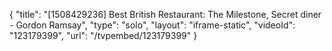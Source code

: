{
    "title": "[1508429236] Best British Restaurant: The Milestone, Secret diner - Gordon Ramsay",
    "type": "solo",
    "layout": "iframe-static",
    "videoId": "123179399",
    "url": "\/tvpembed\/123179399"
}